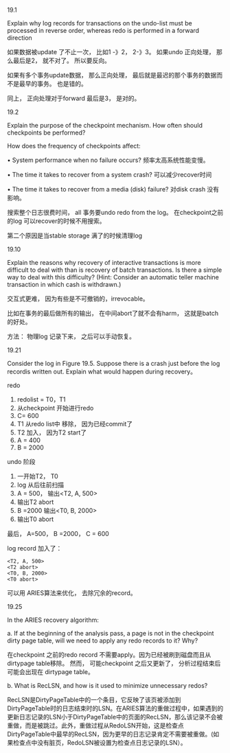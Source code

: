 19.1

Explain why log records for transactions on the undo-list must be processed in reverse order, whereas redo is performed in a forward direction

如果数据被update 了不止一次， 比如1 -》2， 2-》3。 如果undo 正向处理， 那么最后是2， 就不对了。 所以要反向。

如果有多个事务update数据， 那么正向处理，  最后就是最迟的那个事务的数据而不是最早的事务。 也是错的。

同上， 正向处理对于forward 最后是3， 是对的。 

19.2

Explain the purpose of the checkpoint mechanism. How often should checkpoints be performed? 

How does the frequency of checkpoints affect: 

• System performance when no failure occurs?  频率太高系统性能变慢。

• The time it takes to recover from a system crash?  可以减少recover时间

• The time it takes to recover from a media (disk) failure? 对disk crash 没有影响。  

搜索整个日志很费时间， all 事务要undo redo from the log。 在checkpoint之前的log 可以recover的时候不用搜索。

第二个原因是当stable storage 满了的时候清理log 

19.10

Explain the reasons why recovery of interactive transactions is more difficult to deal with than is recovery of batch transactions. Is there a simple way to deal with this difficulty? (Hint: Consider an automatic teller machine transaction in which cash is withdrawn.)

交互式更难， 因为有些是不可撤销的，irrevocable。

比如在事务的最后做所有的输出， 在中间abort了就不会有harm， 这就是batch的好处。

方法： 物理log 记录下来，  之后可以手动恢复。

19.21

Consider the log in Figure 19.5. Suppose there is a crash just before the log recordis written out. Explain what would happen during recovery。

redo 

1. redolist = T0，T1
2. 从checkpoint 开始进行redo
3. C= 600
4. T1 从redo list中 移除， 因为已经commit了
5. T2 加入， 因为T2 start了
6. A = 400
7. B = 2000

undo 阶段

1. 一开始T2， T0 
2. log 从后往前扫描
3. A = 500， 输出<T2, A, 500>
4. 输出T2 abort
5. B  =2000  输出<T0, B, 2000>
6. 输出T0 abort 

最后， A=500，  B =2000， C = 600 

log record 加入了：

```
<T2, A, 500>
<T2 abort>
<T0, B, 2000>
<T0 abort>
```

可以用 ARIES算法来优化， 去除冗余的record。

19.25

In the ARIES recovery algorithm:

a. If at the beginning of the analysis pass, a page is not in the checkpoint dirty page table, will we need to apply any redo records to it? Why? 

在checkpoint 之前的redo record 不需要apply。因为已经被刷到磁盘而且从dirtypage table移除。  然而， 可能checkpoint 之后又更新了， 分析过程结束后可能会出现在 dirtypage table。

b. What is RecLSN, and how is it used to minimize unnecessary redos?

RecLSN是DirtyPageTable中的一个条目，它反映了该页被添加到DirtyPageTable时的日志结束时的LSN。在ARIES算法的重做过程中，如果遇到的更新日志记录的LSN小于DirtyPageTable中的页面的RecLSN，那么该记录不会被重做，而是被跳过。此外，重做过程从RedoLSN开始，这是检查点DirtyPageTable中最早的RecLSN，因为更早的日志记录肯定不需要被重做。(如果检查点中没有脏页，RedoLSN被设置为检查点日志记录的LSN）。
